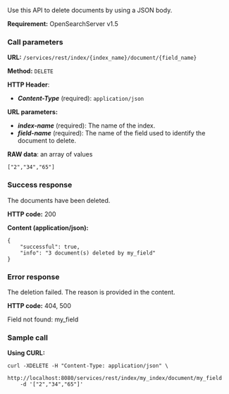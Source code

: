 Use this API to delete documents by using a JSON body.

**Requirement:** OpenSearchServer v1.5

### Call parameters

**URL:** ```/services/rest/index/{index_name}/document/{field_name}```

**Method:** ```DELETE```

**HTTP Header**:
- _**Content-Type**_ (required): ```application/json```

**URL parameters:**
- _**index-name**_ (required): The name of the index.
- _**field-name**_ (required): The name of the field used to identify the document to delete.

**RAW data**: an array of values

    ["2","34","65"]


### Success response
The documents have been deleted.

**HTTP code:**
200

**Content (application/json):**

    {
        "successful": true,
        "info": "3 document(s) deleted by my_field"
    }
    

### Error response

The deletion failed. The reason is provided in the content.

**HTTP code:**
404, 500

    
Field not found: my_field
    

### Sample call

**Using CURL:**

    curl -XDELETE -H "Content-Type: application/json" \  
        http://localhost:8080/services/rest/index/my_index/document/my_field
        -d '["2","34","65"]'
    